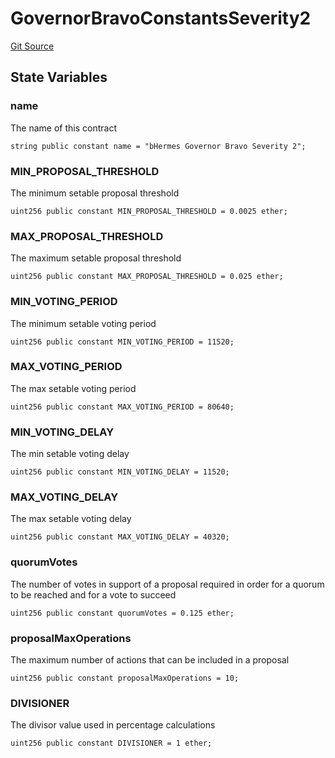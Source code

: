 # GovernorBravoConstantsSeverity2
[Git Source](https://github.com/Maia-DAO/test-env-V2/blob/84b5f9e8695c91ddb02f27bb3dfb1c652f55ced4/out-of-scope/governance/GovernorBravoDelegateSeverity2.sol)


## State Variables
### name
The name of this contract


```solidity
string public constant name = "bHermes Governor Bravo Severity 2";
```


### MIN_PROPOSAL_THRESHOLD
The minimum setable proposal threshold


```solidity
uint256 public constant MIN_PROPOSAL_THRESHOLD = 0.0025 ether;
```


### MAX_PROPOSAL_THRESHOLD
The maximum setable proposal threshold


```solidity
uint256 public constant MAX_PROPOSAL_THRESHOLD = 0.025 ether;
```


### MIN_VOTING_PERIOD
The minimum setable voting period


```solidity
uint256 public constant MIN_VOTING_PERIOD = 11520;
```


### MAX_VOTING_PERIOD
The max setable voting period


```solidity
uint256 public constant MAX_VOTING_PERIOD = 80640;
```


### MIN_VOTING_DELAY
The min setable voting delay


```solidity
uint256 public constant MIN_VOTING_DELAY = 11520;
```


### MAX_VOTING_DELAY
The max setable voting delay


```solidity
uint256 public constant MAX_VOTING_DELAY = 40320;
```


### quorumVotes
The number of votes in support of a proposal required in order for a quorum to be reached and for a vote to succeed


```solidity
uint256 public constant quorumVotes = 0.125 ether;
```


### proposalMaxOperations
The maximum number of actions that can be included in a proposal


```solidity
uint256 public constant proposalMaxOperations = 10;
```


### DIVISIONER
The divisor value used in percentage calculations


```solidity
uint256 public constant DIVISIONER = 1 ether;
```


